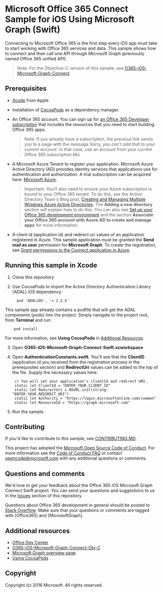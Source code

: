 # Microsoft Office 365 Connect Sample for iOS Using Microsoft Graph (Swift)

Connecting to Microsoft Office 365 is the first step every iOS app must take to start working with Office 365 services and data. This sample shows how to connect and then call one API through Microsoft Graph (previously named Office 365 unified API).

> Note: For the Objective-C version of this sample, see [O365-iOS-Microsoft-Graph-Connect](https://github.com/OfficeDev/O365-iOS-Microsoft-Graph-Connect). 
 
## Prerequisites
* [Xcode](https://developer.apple.com/xcode/downloads/) from Apple
* Installation of [CocoaPods](https://guides.cocoapods.org/using/using-cocoapods.html)  as a dependency manager.
* An Office 365 account. You can sign up for [an Office 365 Developer subscription](https://aka.ms/devprogramsignup) that includes the resources that you need to start building Office 365 apps.

     > Note: If you already have a subscription, the previous link sends you to a page with the message *Sorry, you can’t add that to your current account*. In that case, use an account from your current Office 365 subscription.Mic
* A Microsoft Azure Tenant to register your application. Microsoft Azure Active Directory (AD) provides identity services that applications use for authentication and authorization. A trial subscription can be acquired here: [Microsoft Azure](https://account.windowsazure.com/SignUp).

     > Important: You'll also need to ensure your Azure subscription is bound to your Office 365 tenant. To do this, see the Active Directory Team's Blog post, [Creating and Managing Multiple Windows Azure Active Directories](http://blogs.technet.com/b/ad/archive/2013/11/08/creating-and-managing-multiple-windows-azure-active-directories.aspx). The **Adding a new directory** section will explain how to do this. You can also see [Set up your Office 365 development environment](https://msdn.microsoft.com/office/office365/howto/setup-development-environment#bk_CreateAzureSubscription) and the section **Associate your Office 365 account with Azure AD to create and manage apps** for more information.
      
* A client id (application id) and redirect uri values of an application registered in Azure. This sample application must be granted the **Send mail as user** permission for **Microsoft Graph**. To create the registration, see [Grant permissions to the Connect application in Azure](https://github.com/microsoftgraph/ios-swift-connect-rest-sample/wiki/Grant-permissions-to-the-Connect-application-in-Azure).


       
## Running this sample in Xcode

1. Clone this repository
2. Use CocoaPods to import the Active Directory Authentication Library (ADAL) iOS dependency:
        
	     pod 'ADALiOS', '= 1.2.4'

 This sample app already contains a podfile that will get the ADAL components (pods) into  the project. Simply navigate to the project root, from **Terminal** and run: 
        
        pod install
        
   For more information, see **Using CocoaPods** in [Additional Resources](#AdditionalResources)
  
3. Open **O365-iOS-Microsoft-Graph-Connect-Swift.xcworkspace**
4. Open **AuthenticationConstants.swift**. You'll see that the **ClientID** (application id you received from the registration process in the prerequisites section) and **RedirectUri** values can be added to the top of the file. Supply the necessary values here:

        // You will set your application's clientId and redirect URI.
    	static let ClientId = "ENTER_YOUR_CLIENT_ID"
    	static let RedirectUri = NSURL.init(string: "ENTER_YOUR_REDIRECT_URI")
    	static let Authority = "https://login.microsoftonline.com/common"
    	static let ResourceId = "https://graph.microsoft.com"
    

5. Run the sample.

<a name="contributing"></a>
## Contributing ##

If you'd like to contribute to this sample, see [CONTRIBUTING.MD](/CONTRIBUTING.md).

This project has adopted the [Microsoft Open Source Code of Conduct](https://opensource.microsoft.com/codeofconduct/). For more information see the [Code of Conduct FAQ](https://opensource.microsoft.com/codeofconduct/faq/) or contact [opencode@microsoft.com](mailto:opencode@microsoft.com) with any additional questions or comments.

## Questions and comments

We'd love to get your feedback about the Office 365 iOS Microsoft Graph Connect Swift project. You can send your questions and suggestions to us in the [Issues](https://github.com/OfficeDev/O365-iOS-Microsoft-Graph-Connect-Swift/issues) section of this repository.

Questions about Office 365 development in general should be posted to [Stack Overflow](http://stackoverflow.com/questions/tagged/Office365+API). Make sure that your questions or comments are tagged with [Office365] and [MicrosoftGraph].


## Additional resources

* [Office Dev Center](http://dev.office.com/)
* [O365-iOS-Microsoft-Graph-Connect-Obj-C](https://github.com/OfficeDev/O365-iOS-Microsoft-Graph-Connect)
* [Microsoft Graph overview page](https://graph.microsoft.io)
* [Using CocoaPods](https://guides.cocoapods.org/using/using-cocoapods.html)

## Copyright
Copyright (c) 2016 Microsoft. All rights reserved.

